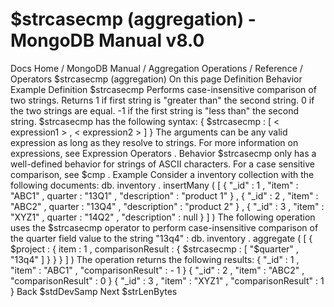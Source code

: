 # $strcasecmp (aggregation) - MongoDB Manual v8.0


Docs Home / MongoDB Manual / Aggregation Operations / Reference / Operators $strcasecmp (aggregation) On this page Definition Behavior Example Definition $strcasecmp Performs case-insensitive comparison of two strings. Returns 1 if first string is "greater than" the second string. 0 if the two strings are equal. -1 if the first string is "less than" the second string. $strcasecmp has the following syntax: { $strcasecmp : [ < expression1 > , < expression2 > ] } The arguments can be any valid expression as long as they resolve to strings. For
more information on expressions, see Expression Operators . Behavior $strcasecmp only has a well-defined behavior for strings of ASCII characters. For a case sensitive comparison, see $cmp . Example Consider a inventory collection with the following documents: db. inventory . insertMany ( [ { "_id" : 1 , "item" : "ABC1" , quarter : "13Q1" , "description" : "product 1" } , { "_id" : 2 , "item" : "ABC2" , quarter : "13Q4" , "description" : "product 2" } , { "_id" : 3 , "item" : "XYZ1" , quarter : "14Q2" , "description" : null } ] ) The following operation uses the $strcasecmp operator to
perform case-insensitive comparison of the quarter field value to
the string "13q4" : db. inventory . aggregate ( [ { $project : { item : 1 , comparisonResult : { $strcasecmp : [ "$quarter" , "13q4" ] } } } ] ) The operation returns the following results: { "_id" : 1 , "item" : "ABC1" , "comparisonResult" : - 1 } { "_id" : 2 , "item" : "ABC2" , "comparisonResult" : 0 } { "_id" : 3 , "item" : "XYZ1" , "comparisonResult" : 1 } Back $stdDevSamp Next $strLenBytes
